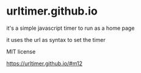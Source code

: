 # urltimer.github.io

it's a simple javascript timer to run as a home page

it uses the url as syntax to set the timer

MIT license

https://urltimer.github.io/#m12
